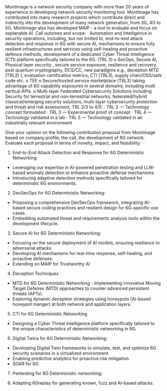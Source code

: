 <company-profile>
Montimage is a network security company with more than 20 years of experience in developing network security monitoring tool. Montimage has contributed into many research projects which contribute direct and indirectly into the development of many network generation, from 3G, 4G to 5G. Montimage also has developed MAIP - a tool to evaluate and focus on explanable AI.
</company-profile>

<call>
Call outomes and scope:
· Automation and Intelligence in security operations, including, but not limited to, end-to-end attack detection and response in 6G with secure AI, mechanisms to ensure fully resilient infrastructures and services using self-healing and proactive defence methods, development of a dedicated Cyber Threat Intelligence (CTI) platform specifically tailored to the 6G. (TRL 3)
o SecOps, Secure AI, Physical layer security , secure service exposure, resilience and recovery, post quantum cryptography, DCS/CC, new paradigms e.g., deception MTD (TRL2) ), evaluation certification metrics, CTI (TRL3), supply chain/OSS/safe code etc.
o TEE
o Secure/trusted service marketplace (TRL3) taking advantage of 6G capability exposures in several domains, including multi vertical APIs.
o Multi-layer Federated Cybersecurity Solutions including Security for terrestrial and non-terrestrial networks, federated/hybrid classical/emerging security solutions, multi-layer cybersecurity protection and threat and risk assessment.
TRL 2/3 to 4/5:
· TRL 2 — Technology concept formulated
· TRL 3 — Experimental proof of concept
· TRL 4 — Technology validated in a lab
· TRL 5 — Technology validated in an industrially relevant environment
</call>

Give your opinion on the following contribution proposal from Montimage based on company profile, the call, the development of 6G network. Evaluate each proposal in terms of novelty, impact, and feasibility.
<contribution-proposal>

1. End-to-End Attack Detection and Response for 6G Deterministic Networking:
- Leveraging our expertise in AI-powered penetration testing and LLM-based anomaly detection to enhance proactive defense mechanisms.
- Introducing adaptive detection methods specifically tailored for deterministic 6G environments.

2. DevSecOps for 6G Deterministic Networking:
- Proposing a comprehensive DevSecOps framework, integrating AI-based secure coding practices and resilient design for 6G-specific use cases.
- Embedding automated threat and requirements analysis tools within the development lifecycle.

3. Secure AI for 6G Deterministic Networking:
- Focusing on the secure deployment of AI models, ensuring resilience to adversarial attacks.
- Developing AI mechanisms for real-time response, self-healing, and proactive defenses.
- Extending on MAIP for Trustworthy AI

4. Deception Techniques
- MTD for 6G Deterministic Networking - Implementing innovative Moving Target Defense (MTD) approaches to counter advanced persistent threats (APTs).
- Exploring dynamic deception strategies using honeypots (AI-based honeypot manger) at both network and application layers.

5. CTI for 6G Deterministic Networking
- Designing a Cyber Threat Intelligence platform specifically tailored to the unique characteristics of deterministic networking in 6G.

6. Digital Twins for 6G Deterministic Networking:
- Developing Digital Twin frameworks to simulate, test, and optimize 6G security scenarios in a virtualized environment.
- Enabling predictive analytics for proactive risk mitigation.
- SOAR for 6G

7. Pentesting for 6G Deterministic networking:

8. Adapting 6Greplay for generating known, fuzz and AI-based attacks.

</contribution-proposal>